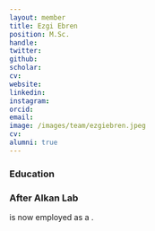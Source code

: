 ```yaml
---
layout: member
title: Ezgi Ebren
position: M.Sc. 
handle: 
twitter:
github: 
scholar: 
cv: 
website: 
linkedin: 
instagram:
orcid: 
email: 
image: /images/team/ezgiebren.jpeg
cv: 
alumni: true
---
```


### Education

### After Alkan Lab
 is now employed as a .
